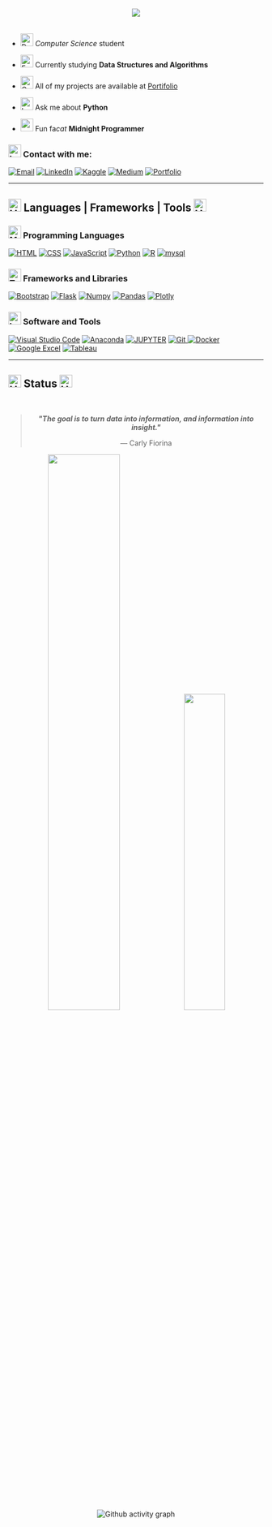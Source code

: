 <h1 align="center"><img src="https://readme-typing-svg.herokuapp.com/?font=Monaco&size=30&center=true&vCenter=true&width=600&height=70&duration=4000&color=59C1C0&lines=Welcome!+%F0%9F%91%8B;My+name+is+Marcos+Vinicius!;I'am+a+data+analyst." /></h1>

  <div id="header" align="right">
  <img src="https://komarev.com/ghpvc/?username=marcos-anjos&style=for-the-badge&color=59C1C0" alt=""/>
</div>

<div align="left">

 - <img src="https://raw.githubusercontent.com/Tarikul-Islam-Anik/Animated-Fluent-Emojis/master/Emojis/Objects/Desktop%20Computer.png" alt="Desktop Computer" width="25" height="25" /> *Computer Science* student

 - <img src="https://raw.githubusercontent.com/Tarikul-Islam-Anik/Animated-Fluent-Emojis/master/Emojis/People/Footprints.png" alt="Footprints" width="25" height="25" /> Currently studying **Data Structures and Algorithms**

 - <img src="https://raw.githubusercontent.com/Tarikul-Islam-Anik/Animated-Fluent-Emojis/master/Emojis/Travel%20and%20places/Cyclone.png" alt="Cyclone" width="25" height="25" /> All of my projects are available at [Portifolio](https://marcos-anjos.github.io/Data-Analyst-Portifolio/)

- <img src="https://raw.githubusercontent.com/Tarikul-Islam-Anik/Animated-Fluent-Emojis/master/Emojis/Smilies/Left%20Speech%20Bubble.png" alt="Left Speech Bubble" width="25" height="25" /> Ask me about **Python**

- <img src="https://raw.githubusercontent.com/Tarikul-Islam-Anik/Microsoft-Teams-Animated-Emojis/master/Emojis/Smilies/Cat%20with%20Tears%20of%20Joy.png" width="25" height="25" /> Fun fa*cat* **Midnight Programmer**

 </div>
 
<!-- <img width=100% src="https://capsule-render.vercel.app/api?type=waving&color=0:1679AB,50:5DEBD7,100:C5FF95&height=130&section=footer"/> -->
 
</div>
 
<h3 align="left"><img src="https://raw.githubusercontent.com/Tarikul-Islam-Anik/Animated-Fluent-Emojis/master/Emojis/Smilies/Love%20Letter.png" alt="Love Letter" width="25" height="25" /> Contact with me:</h3>

<p align="left">
  <a href="https://example.com" target="_blank"><img src="https://img.shields.io/badge/-EMAIL-D14836?style=for-the-badge&logo=gmail&logoColor=white" alt="Email" /></a>
  <a href="https://www.linkedin.com/in/marcosvmanjos/" target="_blank"><img src="https://img.shields.io/badge/-LINKEDIN-0077B5?style=for-the-badge&logo=linkedin&logoColor=white" alt="LinkedIn" /></a>
  <a href="https://example.com" target="_blank"><img src="https://img.shields.io/badge/Kaggle-20BEFF?style=for-the-badge&logo=Kaggle&logoColor=white" alt="Kaggle" /></a>
  <a href="https://example.com" target="_blank"><img src="https://img.shields.io/badge/Medium-12100E?style=for-the-badge&logo=medium&logoColor=white" alt="Medium" /></a>
  <a href="https://marcos-anjos.github.io/Data-Analyst-Portifolio/" target="_blank"><img src="https://img.shields.io/badge/Portfolio-FF5722?style=for-the-badge&logo=todoist&logoColor=white" alt="Portfolio" /></a>
</p>

<hr/>

<h2 align="left"><img src="https://raw.githubusercontent.com/Tarikul-Islam-Anik/Microsoft-Teams-Animated-Emojis/master/Emojis/Objects/Hammer%20and%20Wrench.png" alt="Hammer and Wrench" width="25" height="25" />
  Languages | Frameworks | Tools <img src="https://raw.githubusercontent.com/Tarikul-Islam-Anik/Microsoft-Teams-Animated-Emojis/master/Emojis/Objects/Hammer%20and%20Wrench.png" alt="Hammer and Wrench" width="25" height="25" />
</h2>

 <h3> <img src="https://raw.githubusercontent.com/Tarikul-Islam-Anik/Animated-Fluent-Emojis/master/Emojis/People%20with%20professions/Man%20Technologist%20Light%20Skin%20Tone.png" alt="Man Technologist Light Skin Tone" width="25" height="25" /> Programming Languages</h3>
 <p>
  <a href="#"><img alt="HTML" src="https://img.shields.io/badge/HTML5-E34F26?style=for-the-badge&logo=html5&logoColor=white"></a>
  <a href="#"><img alt="CSS" src="https://img.shields.io/badge/CSS3-1572B6?style=for-the-badge&logo=css3&logoColor=white"></a>
  <a href="#"><img alt="JavaScript" src="https://img.shields.io/badge/JavaScript-323330?style=for-the-badge&logo=javascript&logoColor=F7DF1E"></a>
  <a href="#"><img alt="Python" src="https://img.shields.io/badge/Python-FFD43B?style=for-the-badge&logo=python&logoColor=blue"></a>
  <a href="#"><img alt="R" src="https://img.shields.io/badge/R-276DC3?style=for-the-badge&logo=r&logoColor=white"></a>
   <a href="#"><img alt="mysql" src="https://img.shields.io/badge/mysql-4479A1.svg?style=for-the-badge&logo=mysql&logoColor=white"></a>
   
 </p>
 <h3><img src="https://raw.githubusercontent.com/Tarikul-Islam-Anik/Microsoft-Teams-Animated-Emojis/master/Emojis/Objects/Toolbox.png" alt="Toolbox" width="25" height="25" />
 Frameworks and Libraries</h3>
 <p>
  <a href="#"><img alt="Bootstrap" src="https://img.shields.io/badge/Bootstrap-563D7C?style=for-the-badge&logo=bootstrap&logoColor=white"></a>
  <a href="#"><img alt="Flask" src="https://img.shields.io/badge/flask-000.svg?style=for-the-badge&logo=flask&logoColor=white"></a>
  <a href="#"><img alt="Numpy" src="https://img.shields.io/badge/Numpy-777BB4?style=for-the-badge&logo=numpy&logoColor=white"></a>
  <a href="#"><img alt="Pandas" src="https://img.shields.io/badge/Pandas-2C2D72?style=for-the-badge&logo=pandas&logoColor=white"></a>
  <a href="#"><img alt="Plotly" src="https://img.shields.io/badge/Plotly-239120?style=for-the-badge&logo=plotly&logoColor=white"></a>
  </p>
  
 <h3><img src="https://raw.githubusercontent.com/Tarikul-Islam-Anik/Microsoft-Teams-Animated-Emojis/master/Emojis/Objects/Laptop.png" alt="Laptop" width="25" height="25" />
 Software and Tools</h3>
 <p>
  <a href="#"><img alt="Visual Studio Code" src="https://img.shields.io/badge/VSCode-0078D4?style=for-the-badge&logo=visual%20studio%20code&logoColor=white"></a>
  <a href="#"><img alt="Anaconda" src="https://img.shields.io/badge/Anaconda-44A833.svg?style=for-the-badge&logo=anaconda&logoColor=white"></a>
  <a href="#"><img alt="JUPYTER" src="https://img.shields.io/badge/Jupyter-F37626.svg?&style=for-the-badge&logo=Jupyter&logoColor=white"></a>
  <a href="https://git-scm.com/">
    <img src="https://img.shields.io/badge/GIT-E44C30?style=for-the-badge&logo=git&logoColor=white" alt="Git">
  </a>  
   <a href="https://www.docker.com/">
    <img src="https://img.shields.io/badge/Docker-27338e?style=for-the-badge&logo=docker&logoColor=white" alt="Docker">
  </a>
  <a href="#"><img alt="Google Excel" src="https://img.shields.io/badge/Microsoft_Excel-217346?style=for-the-badge&logo=microsoft-excel&logoColor=white"></a>
  <a href="#"><img alt="Tableau" src="https://img.shields.io/badge/Tableau-E97627?style=for-the-badge&logo=Tableau&logoColor=white"></a>
 </p>
 
<hr/>
<h2 align="left"><img src="https://raw.githubusercontent.com/Tarikul-Islam-Anik/Animated-Fluent-Emojis/master/Emojis/Travel%20and%20places/High%20Voltage.png" alt="High Voltage" width="25" height="25" />
 Status <img src="https://raw.githubusercontent.com/Tarikul-Islam-Anik/Animated-Fluent-Emojis/master/Emojis/Travel%20and%20places/High%20Voltage.png" alt="High Voltage" width="25" height="25" />
</h2>
<br>
<div align=center>
 <blockquote>
    <p><strong><em>"The goal is to turn data into information, and information into insight."</em></strong></p>
    <footer>&mdash; Carly Fiorina</footer>
</blockquote>
</p>
</div>

<div align=center>
    <img width="53%" src="https://github-readme-stats.vercel.app/api?username=marcos-anjos&show_icons=true&theme=transparent" />
    <img width="40%" src="https://github-readme-stats.vercel.app/api/top-langs/?username=marcos-anjos&layout=compact&langs_count=7&theme=transparent" />
 
 ![Github activity graph](https://ssr-contributions-svg.vercel.app/_/marcos-anjos?chart=3dbar&gap=0.6&scale=2&flatten=2&animation=wave&animation_duration=1&animation_delay=0.05&animation_amplitude=15&animation_frequency=0.5&animation_wave_center=10_0&format=svg&weeks=30&theme=blue) 
 
</div>

